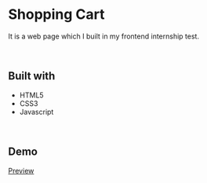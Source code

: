 
# Shopping Cart

It is a web page which I built in my frontend internship test.

<br>

## Built with
- HTML5
- CSS3
- Javascript

<br>

## Demo
[Preview](https://argha-nilanjon-nondi.github.io/shipping-cart-web)

